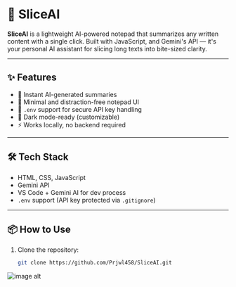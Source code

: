 # 🚀 SliceAI

**SliceAI** is a lightweight AI-powered notepad that summarizes any written content with a single click. Built with JavaScript, and Gemini's API — it's your personal AI assistant for slicing long texts into bite-sized clarity.

---

## ✨ Features

- 🧠 Instant AI-generated summaries  
- 📝 Minimal and distraction-free notepad UI  
- 🔐 `.env` support for secure API key handling  
- 🌙 Dark mode-ready (customizable)  
- ⚡ Works locally, no backend required  

---

## 🛠️ Tech Stack

- HTML, CSS, JavaScript  
- Gemini API  
- VS Code + Gemini AI for dev process  
- `.env` support (API key protected via `.gitignore`)

---

## 📦 How to Use

1. Clone the repository:  
   ```bash
   git clone https://github.com/Prjwl458/SliceAI.git

![image alt](https://github.com/Prjwl458/SliceAI/blob/def8310e85ece2ec8302f55fce2c63a76fe4a736/Screenshot%202025-07-31%20193427.jpg)

